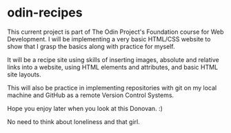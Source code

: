 # odin-recipes

This current project is part of The Odin Project's Foundation course for Web Development. I will be implementing a very basic HTML/CSS website to show that I grasp the basics along with practice for myself. 

It will be a recipe site using skills of inserting images, absolute and relative links into a website, using HTML elements and attributes, and basic HTML site layouts. 

This will also be practice in implementing repositories with git on my local machine and GitHub as a remote Version Control Systems. 

Hope you enjoy later when you look at this Donovan. :)

No need to think about loneliness and that girl.